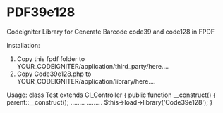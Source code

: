 # PDF39e128
Codeigniter Library for Generate Barcode code39 and code128 in FPDF

Installation:

1. Copy this fpdf folder to YOUR_CODEIGNITER/application/third_party/here....
2. Copy Code39e128.php to YOUR_CODEIGNITER/application/library/here....


Usage:
class Test extends CI_Controller {
	public function __construct()
	{
		parent::__construct();
    ........
    .........
		$this->load->library('Code39e128');
	}
